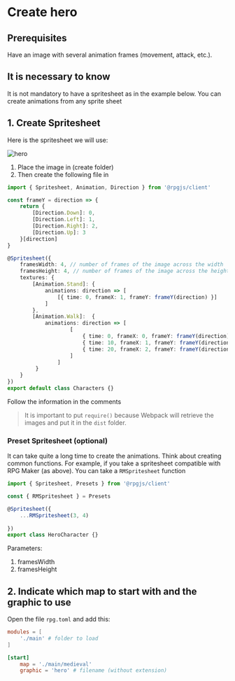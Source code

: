 # Create hero

## Prerequisites

Have an image with several animation frames (movement, attack, etc.).

## It is necessary to know

It is not mandatory to have a spritesheet as in the example below. You can create animations from any sprite sheet

## 1. Create Spritesheet

Here is the spritesheet we will use:

![hero](/assets/chara.png)

1. Place the image in <PathTo to="clientDir" file="characters/hero.png" /> (create folder)
2. Then create the following file in <PathTo to="clientDir" file="characters/spritesheet.ts" />

```ts
import { Spritesheet, Animation, Direction } from '@rpgjs/client'

const frameY = direction => {
    return {
        [Direction.Down]: 0,
        [Direction.Left]: 1,
        [Direction.Right]: 2, 
        [Direction.Up]: 3
    }[direction]
}

@Spritesheet({
    framesWidth: 4, // number of frames of the image across the width
    framesHeight: 4, // number of frames of the image across the height
    textures: {
        [Animation.Stand]: {
            animations: direction => [
                [{ time: 0, frameX: 1, frameY: frameY(direction) }]
            ]
        },
        [Animation.Walk]:  {
            animations: direction => [
                    [ 
                        { time: 0, frameX: 0, frameY: frameY(direction) },
                        { time: 10, frameX: 1, frameY: frameY(direction) },
                        { time: 20, frameX: 2, frameY: frameY(direction) }
                    ]
                ]
         }
    }
})
export default class Characters {}
```

Follow the information in the comments

> It is important to put `require()` because Webpack will retrieve the images and put it in the `dist` folder. 

### Preset Spritesheet (optional)

It can take quite a long time to create the animations. Think about creating common functions. For example, if you take a spritesheet compatible with RPG Maker (as above). You can take a `RMSpritesheet` function

```ts
import { Spritesheet, Presets } from '@rpgjs/client'

const { RMSpritesheet } = Presets

@Spritesheet({
    ...RMSpritesheet(3, 4)
   
})
export class HeroCharacter {}
```

Parameters:
1. framesWidth
2. framesHeight

## 2. Indicate which map to start with and the graphic to use

Open the file `rpg.toml` and add this:

```toml
modules = [
    './main' # folder to load
]

[start]
    map = './main/medieval'
    graphic = 'hero' # filename (without extension)
```